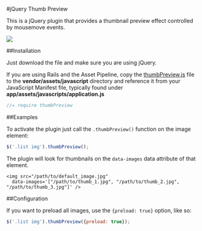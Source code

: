 #jQuery Thumb Preview

This is a jQuery plugin that provides a thumbnail preview effect controlled by mousemove events.

![](http://caikesouza.com/images/thumbPreview.gif)

##Installation

Just download the file and make sure you are using jQuery.

If you are using Rails and the Asset Pipeline, copy the [thumbPreview.js](https://raw.github.com/caike/jQuery-Thumb-Preview/master/thumbPreview.js) file to the **vendor/assets/javascript** directory and reference it from your JavaScript Manifest file, typically found under **app/assets/javascripts/application.js**

```javascript
//= require thumbPreview
```

##Examples

To activate the plugin just call the `.thumbPreview()` function on the image element:

```javascript
$('.list img').thumbPreview();
```

The plugin will look for thumbnails on the `data-images` data attribute of that element.

```
<img src="/path/to/default_image.jpg"
  data-images='["/path/to/thumb_1.jpg", "/path/to/thumb_2.jpg", "/path/to/thumb_3.jpg"]' />
```

##Configuration

If you want to preload all images, use the `{preload: true}` option, like so:

```javascript
$('.list img').thumbPreview({preload: true});
```

